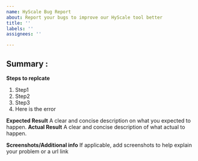 ```yaml
---
name: HyScale Bug Report
about: Report your bugs to improve our HyScale tool better
title: ''
labels: ''
assignees: ''

---
```


Summary : 
---
**Steps to replcate**
1. Step1
2. Step2
3. Step3
4. Here is the error

**Expected Result**
A clear and concise description on what you expected to happen.
**Actual Result**
A clear and concise description of what actual to happen.

**Screenshots/Additional info**
If applicable, add screenshots to help explain your problem or a url link
